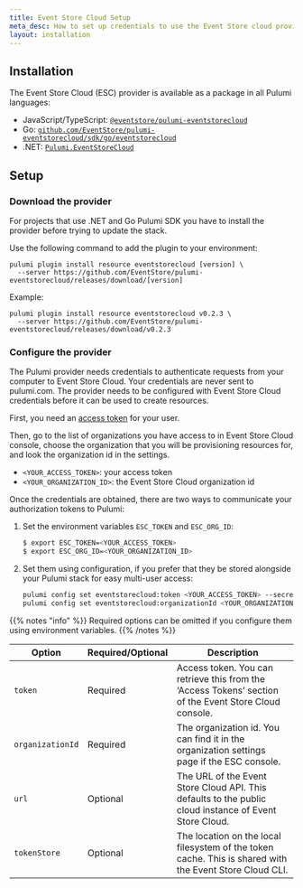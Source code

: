 ```yaml
---
title: Event Store Cloud Setup
meta_desc: How to set up credentials to use the Event Store cloud provider for Pulumi.
layout: installation
---
```


## Installation

The Event Store Cloud (ESC) provider is available as a package in all Pulumi languages:

* JavaScript/TypeScript: [`@eventstore/pulumi-eventstorecloud`](https://www.npmjs.com/package/@eventstore/pulumi-eventstorecloud)
* Go: [`github.com/EventStore/pulumi-eventstorecloud/sdk/go/eventstorecloud`](https://github.com/EventStore/pulumi-eventstorecloud)
* .NET: [`Pulumi.EventStoreCloud`](https://www.nuget.org/packages/Pulumi.EventStoreCloud)

## Setup

### Download the provider

For projects that use .NET and Go Pulumi SDK you have to install the provider before trying to update the stack.

Use the following command to add the plugin to your environment:

```
pulumi plugin install resource eventstorecloud [version] \
  --server https://github.com/EventStore/pulumi-eventstorecloud/releases/download/[version]
```

Example:

```
pulumi plugin install resource eventstorecloud v0.2.3 \
  --server https://github.com/EventStore/pulumi-eventstorecloud/releases/download/v0.2.3
```

### Configure the provider

The Pulumi provider needs credentials to authenticate requests from your computer to Event Store Cloud. Your credentials are never sent
to pulumi.com. The provider needs to be configured with Event Store Cloud credentials before it can be used to create resources.

First, you need an [access token](https://console.eventstore.cloud/authentication-tokens) for your user.

Then, go to the list of organizations you have access to in Event Store Cloud console, choose the organization that you will be provisioning resources for, and look the organization id in the settings.

* `<YOUR_ACCESS_TOKEN>`: your access token
* `<YOUR_ORGANIZATION_ID>`: the Event Store Cloud organization id

Once the credentials are obtained, there are two ways to communicate your authorization tokens to Pulumi:

1. Set the environment variables `ESC_TOKEN` and `ESC_ORG_ID`:

    ```bash
    $ export ESC_TOKEN=<YOUR_ACCESS_TOKEN>
    $ export ESC_ORG_ID=<YOUR_ORGANIZATION_ID>
    ```

2. Set them using configuration, if you prefer that they be stored alongside your Pulumi stack for easy multi-user access:

    ```bash
    pulumi config set eventstorecloud:token <YOUR_ACCESS_TOKEN> --secret
    pulumi config set eventstorecloud:organizationId <YOUR_ORGANIZATION_ID> --secret
    ```

{{% notes "info" %}}
Required options can be omitted if you configure them using environment variables.
{{% /notes %}}

| Option           | Required/Optional | Description                                                                                             |
|------------------|-------------------|---------------------------------------------------------------------------------------------------------|
| `token`          | Required          | Access token. You can retrieve this from the ‘Access Tokens’ section of the Event Store Cloud console.  |
| `organizationId` | Required          | The organization id. You can find it in the organization settings page if the ESC console.              |
| `url`            | Optional          | The URL of the Event Store Cloud API. This defaults to the public cloud instance of Event Store Cloud.  |
| `tokenStore`     | Optional          | The location on the local filesystem of the token cache. This is shared with the Event Store Cloud CLI. |
